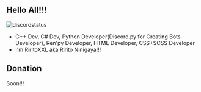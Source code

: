 ## Hello All!!!

![discordstatus](https://discord.c99.nl/widget/theme-2/866038132079198240.png)

- С++ Dev, C# Dev, Python Developer(Discord.py for Creating Bots Developer), Ren'py Developer, HTML Developer, CSS+SCSS Developer
- I'm RiritoXXL aka Ririto Ninigaya!!!

## Donation

Soon!!!
